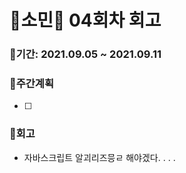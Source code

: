 # 🌼소민🌼 04회차 회고

### 🥕기간: 2021.09.05 ~ 2021.09.11

### 🍆주간계획

- [ ] 

### 🥦회고

- 자바스크립트 알괴리즈믕ㄹ 해야겠다. . . . 

